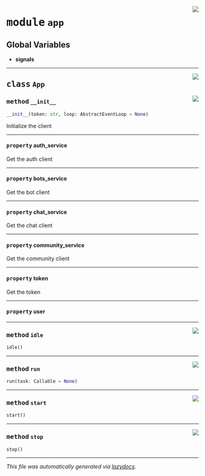 <!-- markdownlint-disable -->

<a href="../../../src/switch/app.py#L0"><img align="right" src="https://img.shields.io/badge/-source-cccccc?style=flat-square"/></a>

# <kbd>module</kbd> `app`




**Global Variables**
---------------
- **signals**


---

<a href="../../../src/switch/app.py#L23"><img align="right" src="https://img.shields.io/badge/-source-cccccc?style=flat-square"/></a>

## <kbd>class</kbd> `App`




<a href="../../../src/switch/app.py#L24"><img align="right" src="https://img.shields.io/badge/-source-cccccc?style=flat-square"/></a>

### <kbd>method</kbd> `__init__`

```python
__init__(token: str, loop: AbstractEventLoop = None)
```

Initialize the client 


---

#### <kbd>property</kbd> auth_service

Get the auth client 

---

#### <kbd>property</kbd> bots_service

Get the bot client 

---

#### <kbd>property</kbd> chat_service

Get the chat client 

---

#### <kbd>property</kbd> community_service

Get the community client 

---

#### <kbd>property</kbd> token

Get the token 

---

#### <kbd>property</kbd> user







---

<a href="../../../src/switch/app.py#L129"><img align="right" src="https://img.shields.io/badge/-source-cccccc?style=flat-square"/></a>

### <kbd>method</kbd> `idle`

```python
idle()
```





---

<a href="../../../src/switch/app.py#L147"><img align="right" src="https://img.shields.io/badge/-source-cccccc?style=flat-square"/></a>

### <kbd>method</kbd> `run`

```python
run(task: Callable = None)
```





---

<a href="../../../src/switch/app.py#L66"><img align="right" src="https://img.shields.io/badge/-source-cccccc?style=flat-square"/></a>

### <kbd>method</kbd> `start`

```python
start()
```





---

<a href="../../../src/switch/app.py#L106"><img align="right" src="https://img.shields.io/badge/-source-cccccc?style=flat-square"/></a>

### <kbd>method</kbd> `stop`

```python
stop()
```








---

_This file was automatically generated via [lazydocs](https://github.com/ml-tooling/lazydocs)._

